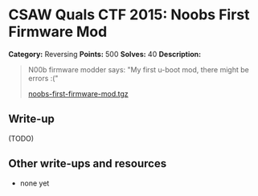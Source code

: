 # CSAW Quals CTF 2015: Noobs First Firmware Mod

**Category:** Reversing
**Points:** 500
**Solves:** 40
**Description:** 

> N00b firmware modder says: "My first u-boot mod, there might be errors :("
>
> [noobs-first-firmware-mod.tgz](noobs-first-firmware-mod.tgz)

## Write-up

(TODO)

## Other write-ups and resources

* none yet